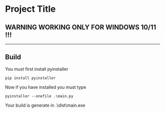 # Project Title

## WARNING WORKING ONLY FOR WINDOWS 10/11 !!!
<hr>

## Build
You must first install pyinstaller
```
pip install pyinstaller
```

Now if you have installed you must type 
```
pyinstaller --onefile .\main.py
```
Your build is generate in .\dist\main.exe